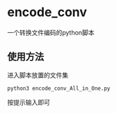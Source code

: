 # encode_conv
一个转换文件编码的python脚本

## 使用方法
进入脚本放置的文件集
```
python3 encode_conv_All_in_One.py
```
按提示输入即可